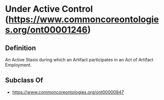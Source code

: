 # Under Active Control (https://www.commoncoreontologies.org/ont00001246)

## Definition
An Active Stasis during which an Artifact participates in an Act of Artifact Employment.

## Subclass Of
- https://www.commoncoreontologies.org/ont00000847

